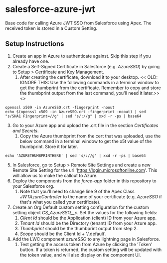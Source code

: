 # salesforce-azure-jwt
Base code for calling Azure JWT SSO from Salesforce using Apex. The received token is stored in a Custom Setting.

## Setup Instructions
1. Create an app in Azure to authenticate against. Skip this step if you already have one.
2. Create a Self-Signed Certificate in Salesforce (e.g. *AzureSSO*) by going to Setup > Certificate and Key Management. 
	1. After creating the certificate, download it to your desktop. << OLD: IGNORE THIS: Use the following commands in a terminal window to get the thumbprint from the certificate. Remember to copy and store the thumbprint output from the last command, you'll need it later.>>
    <<IGNORE BELOW COMMAND>>
```
openssl x509 -in AzureSSO.crt -fingerprint -noout
echo $(openssl x509 -in AzureSSO.crt -fingerprint -noout) | sed "s/SHA1 Fingerprint=//g" | sed "s/://g" | xxd -r -ps | base64
```
3. Go to your Azure app and upload the .crt file in the section *Certificates and Secrets*.
   	1. Copy the Azure thumbprint from the cert that was uploaded, use the below command in a terminal window to get the x5t value of the thumbprint. Store it for later.
```
echo 'AZURETHUMBPRINTHERE' | sed 's/://g' | xxd -r -ps | base64
```
5. In Salesforce, go to Setup > Remote Site Settings and create a new Remote Site Setting for the url 'https://login.microsoftonline.com'. This will allow us to make the callout to Azure.
6. Deploy the components from the *force-app* folder in this repository to your Salesforce org. 
	1. Note that you'll need to change line 9 of the Apex Class *JWTAzureController* to the name of your certificate (e.g. *AzureSSO* if that's what you called your certificate).
7. Create an Org Default custom setting configuration for the custom setting object *CS_AzureSSO__c*. Set the values for the following fields:
	1. *Client Id* should be the Application (client) ID from your Azure app.
	2. *Tenant Id* should be the Directory (tenant) ID from your Azure app.
	3. *Thumbprint* should be the thumbprint output from step 2.
	4. *Scope* should be the Client Id + '/.default'.
8. Add the LWC component *azureSSO* to any lightning page in Salesforce. 
	1. Test getting the access token from Azure by clicking the 'Token' button. If a token is returned, the custom setting will be updated with the token value, and will also display on the component UI.

